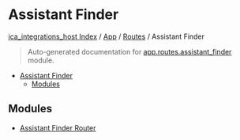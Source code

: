 # Assistant Finder

[ica_integrations_host Index](../../../README.md#ica_integrations_host-index) / [App](../../index.md#app) / [Routes](../index.md#routes) / Assistant Finder

> Auto-generated documentation for [app.routes.assistant_finder](https://github.ibm.com/destiny/ica_integrations_host/blob/main/app/routes/assistant_finder/__init__.py) module.

- [Assistant Finder](#assistant-finder)
  - [Modules](#modules)

## Modules

- [Assistant Finder Router](./assistant_finder_router.md)
